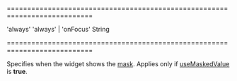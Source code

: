 <!--**
/*-------------------------------------------
    Auto-generated file. Do not modify.
-------------------------------------------

**-->
===========================================================================
<!--default-->'always'<!--/default-->
<!--acceptValues-->'always' | 'onFocus'<!--/acceptValues-->
<!--type-->String<!--/type-->
===========================================================================

<!--shortDescription-->
Specifies when the widget shows the [mask]({basewidgetpath}/Configuration/#mask). Applies only if [useMaskedValue]({basewidgetpath}/Configuration/#useMaskedValue) is **true**.
<!--/shortDescription-->

<!--fullDescription-->

<!--/fullDescription-->
